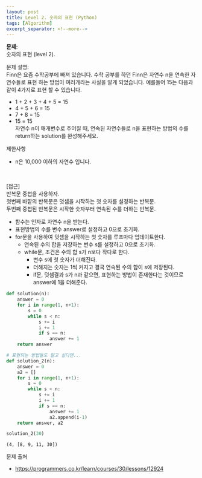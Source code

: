 ```yaml
---
layout: post
title: Level 2. 숫자의 표현 (Python)
tags: [Algorithm]
excerpt_separator: <!--more-->
---
```


**문제:**    
숫자의 표현 (level 2).

문제 설명:   
Finn은 요즘 수학공부에 빠져 있습니다. 수학 공부를 하던 Finn은 자연수 n을 연속한 자연수들로 표현 하는 방법이 여러개라는 사실을 알게 되었습니다. 예를들어 15는 다음과 같이 4가지로 표현 할 수 있습니다.   
<!--more-->

- 1 + 2 + 3 + 4 + 5 = 15   
- 4 + 5 + 6 = 15   
- 7 + 8 = 15   
- 15 = 15   
자연수 n이 매개변수로 주어질 때, 연속된 자연수들로 n을 표현하는 방법의 수를 return하는 solution를 완성해주세요.   

제한사항   
- n은 10,000 이하의 자연수 입니다.

<br>

[접근]   
반복문 중첩을 사용하자.   
첫번째 바깥의 반복문은 덧셈을 시작하는 첫 숫자를 설정하는 반복문.   
두번째 중첩된 반복문은 시작한 숫자부터 연속된 수를 더하는 반복문.   

- 함수는 인자로 자연수 n을 받는다.
- 표현방법의 수를 변수 answer로 설정하고 0으로 초기화.
- for문을 사용하여 덧셈을 시작하는 첫 숫자를 루프마다 업데이트한다.
    - 연속된 수의 합을 저장하는 변수 s를 설정하고 0으로 초기화.
    - while문, 조건은 수의 합 s가 n보다 작다로 한다.
        - 변수 s에 첫 숫자가 더해진다.
        - 더해지는 숫자는 1씩 커지고 결국 연속된 수의 합이 s에 저장된다.
        - if문, 덧셈결과 s가 n과 같으면, 표현하는 방법이 존재한다는 것이므로 answer에 1을 더해준다.


```python
def solution(n):
    answer = 0
    for i in range(1, n+1):
        s = 0
        while s < n:
            s += i
            i += 1
            if s == n:
                answer += 1
    return answer
```


```python
# 표현되는 방법들도 알고 싶다면...
def solution_2(n):
    answer = 0
    a2 = []
    for i in range(1, n+1):
        s = 0
        while s < n:
            s += i
            i += 1
            if s == n:
                answer += 1
                a2.append(i-1)
    return answer, a2
```


```python
solution_2(30)
```




    (4, [8, 9, 11, 30])



문제 출처
- https://programmers.co.kr/learn/courses/30/lessons/12924
